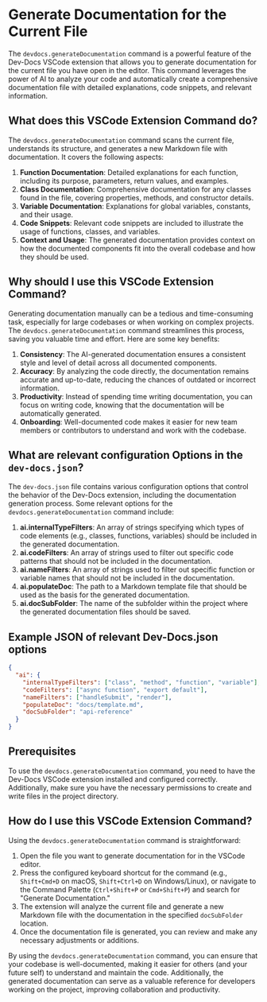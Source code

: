 # Generate Documentation for the Current File

The `devdocs.generateDocumentation` command is a powerful feature of the Dev-Docs VSCode extension that allows you to generate documentation for the current file you have open in the editor. This command leverages the power of AI to analyze your code and automatically create a comprehensive documentation file with detailed explanations, code snippets, and relevant information.

## What does this VSCode Extension Command do?

The `devdocs.generateDocumentation` command scans the current file, understands its structure, and generates a new Markdown file with documentation. It covers the following aspects:

1. **Function Documentation**: Detailed explanations for each function, including its purpose, parameters, return values, and examples.
2. **Class Documentation**: Comprehensive documentation for any classes found in the file, covering properties, methods, and constructor details.
3. **Variable Documentation**: Explanations for global variables, constants, and their usage.
4. **Code Snippets**: Relevant code snippets are included to illustrate the usage of functions, classes, and variables.
5. **Context and Usage**: The generated documentation provides context on how the documented components fit into the overall codebase and how they should be used.

## Why should I use this VSCode Extension Command?

Generating documentation manually can be a tedious and time-consuming task, especially for large codebases or when working on complex projects. The `devdocs.generateDocumentation` command streamlines this process, saving you valuable time and effort. Here are some key benefits:

1. **Consistency**: The AI-generated documentation ensures a consistent style and level of detail across all documented components.
2. **Accuracy**: By analyzing the code directly, the documentation remains accurate and up-to-date, reducing the chances of outdated or incorrect information.
3. **Productivity**: Instead of spending time writing documentation, you can focus on writing code, knowing that the documentation will be automatically generated.
4. **Onboarding**: Well-documented code makes it easier for new team members or contributors to understand and work with the codebase.

## What are relevant configuration Options in the `dev-docs.json`?

The `dev-docs.json` file contains various configuration options that control the behavior of the Dev-Docs extension, including the documentation generation process. Some relevant options for the `devdocs.generateDocumentation` command include:

1. **ai.internalTypeFilters**: An array of strings specifying which types of code elements (e.g., classes, functions, variables) should be included in the generated documentation.
2. **ai.codeFilters**: An array of strings used to filter out specific code patterns that should not be included in the documentation.
3. **ai.nameFilters**: An array of strings used to filter out specific function or variable names that should not be included in the documentation.
4. **ai.populateDoc**: The path to a Markdown template file that should be used as the basis for the generated documentation.
5. **ai.docSubFolder**: The name of the subfolder within the project where the generated documentation files should be saved.

## Example JSON of relevant Dev-Docs.json options

```json
{
  "ai": {
    "internalTypeFilters": ["class", "method", "function", "variable"],
    "codeFilters": ["async function", "export default"],
    "nameFilters": ["handleSubmit", "render"],
    "populateDoc": "docs/template.md",
    "docSubFolder": "api-reference"
  }
}
```

## Prerequisites

To use the `devdocs.generateDocumentation` command, you need to have the Dev-Docs VSCode extension installed and configured correctly. Additionally, make sure you have the necessary permissions to create and write files in the project directory.

## How do I use this VSCode Extension Command?

Using the `devdocs.generateDocumentation` command is straightforward:

1. Open the file you want to generate documentation for in the VSCode editor.
2. Press the configured keyboard shortcut for the command (e.g., `Shift+Cmd+D` on macOS, `Shift+Ctrl+D` on Windows/Linux), or navigate to the Command Palette (`Ctrl+Shift+P` or `Cmd+Shift+P`) and search for "Generate Documentation."
3. The extension will analyze the current file and generate a new Markdown file with the documentation in the specified `docSubFolder` location.
4. Once the documentation file is generated, you can review and make any necessary adjustments or additions.

By using the `devdocs.generateDocumentation` command, you can ensure that your codebase is well-documented, making it easier for others (and your future self) to understand and maintain the code. Additionally, the generated documentation can serve as a valuable reference for developers working on the project, improving collaboration and productivity.
  
  
